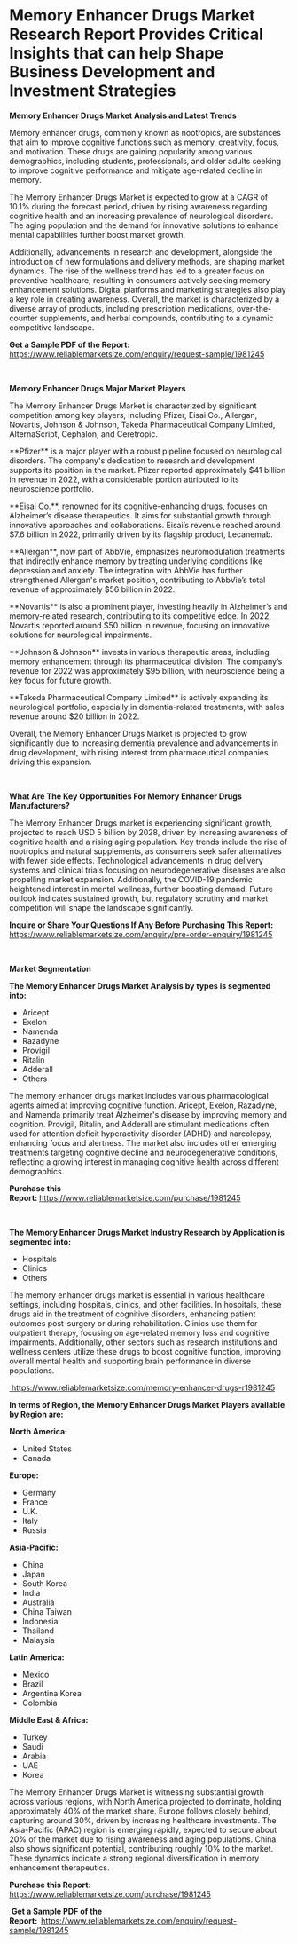 <p><h1>Memory Enhancer Drugs Market Research Report Provides Critical Insights that can help Shape Business Development and Investment Strategies</h1></p><p><strong>Memory Enhancer Drugs Market Analysis and Latest Trends</strong></p>
<p><p>Memory enhancer drugs, commonly known as nootropics, are substances that aim to improve cognitive functions such as memory, creativity, focus, and motivation. These drugs are gaining popularity among various demographics, including students, professionals, and older adults seeking to improve cognitive performance and mitigate age-related decline in memory. </p><p>The Memory Enhancer Drugs Market is expected to grow at a CAGR of 10.1% during the forecast period, driven by rising awareness regarding cognitive health and an increasing prevalence of neurological disorders. The aging population and the demand for innovative solutions to enhance mental capabilities further boost market growth. </p><p>Additionally, advancements in research and development, alongside the introduction of new formulations and delivery methods, are shaping market dynamics. The rise of the wellness trend has led to a greater focus on preventive healthcare, resulting in consumers actively seeking memory enhancement solutions. Digital platforms and marketing strategies also play a key role in creating awareness. Overall, the market is characterized by a diverse array of products, including prescription medications, over-the-counter supplements, and herbal compounds, contributing to a dynamic competitive landscape.</p></p>
<p><strong>Get a Sample PDF of the Report:&nbsp;</strong> <a href="https://www.reliablemarketsize.com/enquiry/request-sample/1981245?utm_campaign=3188&utm_medium=2&utm_source=Github&utm_content=ia&utm_term=19042025&utm_id=memory-enhancer-drugs">https://www.reliablemarketsize.com/enquiry/request-sample/1981245</a></p>
<p>&nbsp;</p>
<p><strong>Memory Enhancer Drugs Major Market Players</strong></p>
<p><p>The Memory Enhancer Drugs Market is characterized by significant competition among key players, including Pfizer, Eisai Co., Allergan, Novartis, Johnson & Johnson, Takeda Pharmaceutical Company Limited, AlternaScript, Cephalon, and Ceretropic.</p><p>**Pfizer** is a major player with a robust pipeline focused on neurological disorders. The company's dedication to research and development supports its position in the market. Pfizer reported approximately $41 billion in revenue in 2022, with a considerable portion attributed to its neuroscience portfolio.</p><p>**Eisai Co.**, renowned for its cognitive-enhancing drugs, focuses on Alzheimer’s disease therapeutics. It aims for substantial growth through innovative approaches and collaborations. Eisai’s revenue reached around $7.6 billion in 2022, primarily driven by its flagship product, Lecanemab.</p><p>**Allergan**, now part of AbbVie, emphasizes neuromodulation treatments that indirectly enhance memory by treating underlying conditions like depression and anxiety. The integration with AbbVie has further strengthened Allergan's market position, contributing to AbbVie’s total revenue of approximately $56 billion in 2022.</p><p>**Novartis** is also a prominent player, investing heavily in Alzheimer’s and memory-related research, contributing to its competitive edge. In 2022, Novartis reported around $50 billion in revenue, focusing on innovative solutions for neurological impairments.</p><p>**Johnson & Johnson** invests in various therapeutic areas, including memory enhancement through its pharmaceutical division. The company’s revenue for 2022 was approximately $95 billion, with neuroscience being a key focus for future growth.</p><p>**Takeda Pharmaceutical Company Limited** is actively expanding its neurological portfolio, especially in dementia-related treatments, with sales revenue around $20 billion in 2022.</p><p>Overall, the Memory Enhancer Drugs Market is projected to grow significantly due to increasing dementia prevalence and advancements in drug development, with rising interest from pharmaceutical companies driving this expansion.</p></p>
<p>&nbsp;</p>
<p><strong>What Are The Key Opportunities For Memory Enhancer Drugs Manufacturers?</strong></p>
<p><p>The Memory Enhancer Drugs market is experiencing significant growth, projected to reach USD 5 billion by 2028, driven by increasing awareness of cognitive health and a rising aging population. Key trends include the rise of nootropics and natural supplements, as consumers seek safer alternatives with fewer side effects. Technological advancements in drug delivery systems and clinical trials focusing on neurodegenerative diseases are also propelling market expansion. Additionally, the COVID-19 pandemic heightened interest in mental wellness, further boosting demand. Future outlook indicates sustained growth, but regulatory scrutiny and market competition will shape the landscape significantly.</p></p>
<p><strong>Inquire or Share Your Questions If Any Before Purchasing This Report:</strong> <a href="https://www.reliablemarketsize.com/enquiry/pre-order-enquiry/1981245?utm_campaign=3188&utm_medium=2&utm_source=Github&utm_content=ia&utm_term=19042025&utm_id=memory-enhancer-drugs">https://www.reliablemarketsize.com/enquiry/pre-order-enquiry/1981245</a></p>
<p>&nbsp;</p>
<p><strong>Market Segmentation</strong></p>
<p><strong>The Memory Enhancer Drugs Market Analysis by types is segmented into:</strong></p>
<p><ul><li>Aricept</li><li>Exelon</li><li>Namenda</li><li>Razadyne</li><li>Provigil</li><li>Ritalin</li><li>Adderall</li><li>Others</li></ul></p>
<p><p>The memory enhancer drugs market includes various pharmacological agents aimed at improving cognitive function. Aricept, Exelon, Razadyne, and Namenda primarily treat Alzheimer's disease by improving memory and cognition. Provigil, Ritalin, and Adderall are stimulant medications often used for attention deficit hyperactivity disorder (ADHD) and narcolepsy, enhancing focus and alertness. The market also includes other emerging treatments targeting cognitive decline and neurodegenerative conditions, reflecting a growing interest in managing cognitive health across different demographics.</p></p>
<p><strong>Purchase this Report:&nbsp;</strong><a href="https://www.reliablemarketsize.com/purchase/1981245?utm_campaign=3188&utm_medium=2&utm_source=Github&utm_content=ia&utm_term=19042025&utm_id=memory-enhancer-drugs">https://www.reliablemarketsize.com/purchase/1981245</a></p>
<p>&nbsp;</p>
<p><strong>The Memory Enhancer Drugs Market Industry Research by Application is segmented into:</strong></p>
<p><ul><li>Hospitals</li><li>Clinics</li><li>Others</li></ul></p>
<p><p>The memory enhancer drugs market is essential in various healthcare settings, including hospitals, clinics, and other facilities. In hospitals, these drugs aid in the treatment of cognitive disorders, enhancing patient outcomes post-surgery or during rehabilitation. Clinics use them for outpatient therapy, focusing on age-related memory loss and cognitive impairments. Additionally, other sectors such as research institutions and wellness centers utilize these drugs to boost cognitive function, improving overall mental health and supporting brain performance in diverse populations.</p></p>
<p><a href="https://www.reliablemarketsize.com/memory-enhancer-drugs-r1981245?utm_campaign=3188&utm_medium=2&utm_source=Github&utm_content=ia&utm_term=19042025&utm_id=memory-enhancer-drugs">&nbsp;https://www.reliablemarketsize.com/memory-enhancer-drugs-r1981245</a></p>
<p><strong>In terms of Region, the Memory Enhancer Drugs Market Players available by Region are:</strong></p>
<p>
    <p> <strong> North America: </strong>
        <ul>
            <li>United States</li>
            <li>Canada</li>
        </ul>
        </p> 
    <p> <strong> Europe: </strong>
        <ul>
            <li>Germany</li>
            <li>France</li>
            <li>U.K.</li>
            <li>Italy</li>
            <li>Russia</li>
        </ul>
        </p> 
    <p> <strong> Asia-Pacific: </strong>
        <ul>
            <li>China</li>
            <li>Japan</li>
            <li>South Korea</li>
            <li>India</li>
            <li>Australia</li>
            <li>China Taiwan</li>
            <li>Indonesia</li>
            <li>Thailand</li>
            <li>Malaysia</li>
        </ul>
        </p> 
    <p> <strong> Latin America: </strong>
        <ul>
            <li>Mexico</li>
            <li>Brazil</li>
            <li>Argentina Korea</li>
            <li>Colombia</li>
        </ul>
        </p> 
    <p> <strong> Middle East & Africa: </strong>
        <ul>
            <li>Turkey</li>
            <li>Saudi</li>
            <li>Arabia</li>
            <li>UAE</li>
            <li>Korea</li>
        </ul>
    </p>
    </p>
<p><p>The Memory Enhancer Drugs Market is witnessing substantial growth across various regions, with North America projected to dominate, holding approximately 40% of the market share. Europe follows closely behind, capturing around 30%, driven by increasing healthcare investments. The Asia-Pacific (APAC) region is emerging rapidly, expected to secure about 20% of the market due to rising awareness and aging populations. China also shows significant potential, contributing roughly 10% to the market. These dynamics indicate a strong regional diversification in memory enhancement therapeutics.</p></p>
<p><strong>Purchase this Report: </strong><a href="https://www.reliablemarketsize.com/purchase/1981245?utm_campaign=3188&utm_medium=2&utm_source=Github&utm_content=ia&utm_term=19042025&utm_id=memory-enhancer-drugs">https://www.reliablemarketsize.com/purchase/1981245</a></p>
<p>&nbsp;<strong>Get a Sample PDF of the Report:&nbsp;&nbsp;</strong><a href="https://www.reliablemarketsize.com/enquiry/request-sample/1981245?utm_campaign=3188&utm_medium=2&utm_source=Github&utm_content=ia&utm_term=19042025&utm_id=memory-enhancer-drugs">https://www.reliablemarketsize.com/enquiry/request-sample/1981245</a></p>
<p><strong></strong></p>
<p><p></p><p></p><p></p></p>